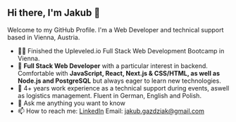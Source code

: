 ## Hi there, I'm Jakub 👋

Welcome to my GitHub Profile. I'm a Web Developer and technical support based in Vienna, Austria.

- 👨‍🎓 Finished the Upleveled.io Full Stack Web Development Bootcamp in Vienna.
- 🌱 **Full Stack Web Developer** with a particular interest in backend. Comfortable with **JavaScript, React, Next.js & CSS/HTML, as well as Node.js and PostgreSQL** but always eager to learn new technologies.
- 🚀 4+ years work experience as a technical support during events, aswell as logistics management. Fluent in German, English and Polish.
- 💬 Ask me anything you want to know
- 📫 How to reach me: [LinkedIn](https://www.linkedin.com/in/jakub-gazdziak-644058224/) 
                       Email: jakub.gazdziak@gmail.com

